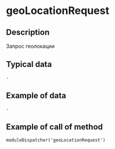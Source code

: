 # geoLocationRequest

## Description
Запрос геолокации

## Typical data
```
-
```

## Example of data
```
- 
   ```
   
## Example of call of method
```
moduleDispatcher('geoLocationRequest')
```
